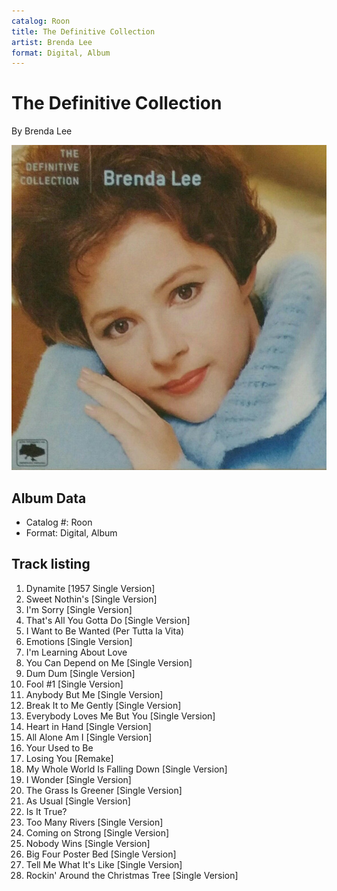 ```yaml
---
catalog: Roon
title: The Definitive Collection
artist: Brenda Lee
format: Digital, Album
---
```


# The Definitive Collection

By Brenda Lee

![](../../assets/albumcovers/Brenda_Lee-The_Definitive_Collection.png)

## Album Data

- Catalog #: Roon
- Format: Digital, Album


## Track listing


1. Dynamite [1957 Single Version]
2. Sweet Nothin's [Single Version]
3. I'm Sorry [Single Version]
4. That's All You Gotta Do [Single Version]
5. I Want to Be Wanted (Per Tutta la Vita)
6. Emotions [Single Version]
7. I'm Learning About Love
8. You Can Depend on Me [Single Version]
9. Dum Dum [Single Version]
10. Fool #1 [Single Version]
11. Anybody But Me [Single Version]
12. Break It to Me Gently [Single Version]
13. Everybody Loves Me But You [Single Version]
14. Heart in Hand [Single Version]
15. All Alone Am I [Single Version]
16. Your Used to Be
17. Losing You [Remake]
18. My Whole World Is Falling Down [Single Version]
19. I Wonder [Single Version]
20. The Grass Is Greener [Single Version]
21. As Usual [Single Version]
22. Is It True?
23. Too Many Rivers [Single Version]
24. Coming on Strong [Single Version]
25. Nobody Wins [Single Version]
26. Big Four Poster Bed [Single Version]
27. Tell Me What It's Like [Single Version]
28. Rockin' Around the Christmas Tree [Single Version]

